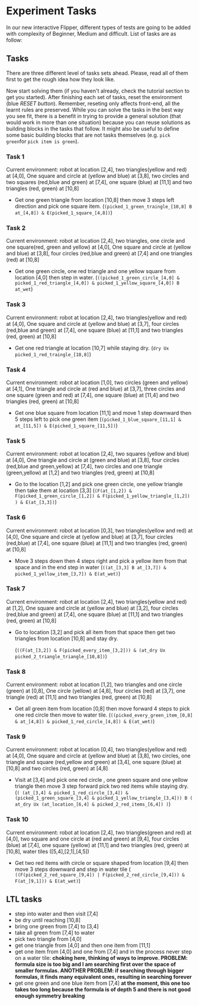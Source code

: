# Experiment Tasks 

In our new interactive Flipper, different types of tests are going to be added with complexity of 
Beginner, Medium and difficult. List of tasks are as follow:


## Tasks

There are three different level of tasks sets ahead. Please, read all of them first to get the rough idea how they look like.

Now start solving them (if you haven't already, check the tutorial section to get you started). After finishing each set of tasks,
reset the environment (blue *RESET button*). Remember, reseting only affects front-end, all the learnt rules are preserved. 
While you can solve the tasks in the best way you see fit, there is a benefit in trying to provide a general solution 
(that would work in more than one situation) because you can reuse solutions as building blocks in the tasks that follow. 
It might also be useful to define some basic building blocks that are not tasks themselves (e.g. `pick green`for `pick item is green`).



### Task 1

Current environment: robot at location [2,4], two triangles(yellow and red) at [4,0], One square and circle at (yellow and blue) at [3,8], two circles and two squares (red,blue and green) 
at [7,4], one square (blue) at [11,1] and two triangles (red, green) at [10,8]

 
  * Get one green triangle from location [10,8] then move 3 steps left direction and pick one square item.
    (`(picked_1_green_traingle_[10,8] B at_[4,8]) & E(picked_1_square_[4,8])`)
  


### Task 2

Current environment: robot at location [2,4], two triangles, one circle and one square(red, green and yellow) at [4,0], One square and circle at (yellow and blue) at [3,8], four circles (red,blue and green) 
at [7,4] and one triangles (red) at [10,8]


  * Get one green circle, one red triangle and one yellow square from location [4,0] then step in water.
      (`((picked_1_green_circle_[4,0] & picked_1_red_triangle_[4,0]) & picked_1_yellow_square_[4,0]) B at_wet`)




### Task 3

Current environment: robot at location [2,4], two triangles(yellow and red) at [4,0], One square and circle at (yellow and blue) at [3,7], four circles (red,blue and green) 
at [7,4], one square (blue) at [11,1] and two triangles (red, green) at [10,8]


  * Get one red triangle at location [10,7] while staying dry.
      (`dry Ux picked_1_red_traingle_[10,8]`)



### Task 4

Current environment: robot at location [1,0], two circles (green and yellow) at [4,1], One triangle and circle at (red and blue) at [3,7], three circles and one square (green and red) 
at [7,4], one square (blue) at [11,4] and two triangles (red, green) at [10,8]


  * Get one blue square from location [11,1] and move 1 step downward then 5 steps left to pick one green item
      (`(picked_1_blue_square_[11,1] &  at_[11,5]) & E(picked_1_square_[11,5])`)




### Task 5

Current environment: robot at location [2,4], two squares (yellow and blue) at [4,0], One triangle and circle at (green and blue) at [3,8], four circles (red,blue and green,yellow) 
at [7,4], two circles and one triangle (green,yellow) at [1,2] and two triangles (red, green) at [10,8]

  * Go to the location [1,2] and pick one green circle, one yellow triangle then take them at location [3,3]
        (`(F(at_[1,2]) & F(picked_1_green_circle_[1,2]) & F(picked_1_yellow_triangle_[1,2]) ) & E(at_[3,3])`)


### Task 6

Current environment: robot at location [0,3], two triangles(yellow and red) at [4,0], One square and circle at (yellow and blue) at [3,7], four circles (red,blue) 
at [7,4], one square (blue) at [11,1] and two triangles (red, green) at [10,8]

 
  * Move 3 steps down then 4 steps right and pick a yellow item from that space and in the end step in water
   (`((at_[3,3] B at_[3,7]) & picked_1_yellow_item_[3,7]) & E(at_wet)`)


### Task 7

Current environment: robot at location [2,4], two triangles(yellow and red) at [1,2], One square and circle at (yellow and blue) at [3,2], four circles (red,blue and green) 
at [7,4], one square (blue) at [11,1] and two triangles (red, green) at [10,8]

  * Go to location [3,2] and pick all item from that space then get two triangles from location [10,8] and stay dry.

      (`((F(at_[3,2]) & F(picked_every_item_[3,2])) & (at_dry Ux picked_2_triangle_triangle_[10,8])`)

  
  

### Task 8

Current environment: robot at location [1,2], two triangles and one circle (green) at [0,8], One circle (yellow) at [4,8], four circles (red) 
at [3,7], one triangle (red) at [11,1] and two triangles (red, green) at [10,8] 

  * Get all green item from location [0,8] then move forward 4 steps to pick one red circle then move to water tile.
     (`((picked_every_green_item_[0,8] & at_[4,8]) & picked_1_red_circle_[4,8]) & E(at_wet)`)



### Task 9

Current environment: robot at location [0,4], two triangles(yellow and red) at [4,0], One square and circle at (yellow and blue) at [3,8], two circles, one triangle and square 
(red,yellow and green) at [3,4], one square (blue) at [10,8] and two circles (red, green) at [4,8]

  * Visit at [3,4] and pick one red circle , one green square and one yellow triangle then move 3 step forward pick two red items while staying dry.
       (`( (at_[3,4] & picked_1_red_circle_[3,4]) & (picked_1_green_square_[3,4] & picked_1_yellow_triangle_[3,4])) B ( at_dry Ux (at_location_[6,4] & picked_2_red_items_[6,4]) )`)


### Task 10

Current environment: robot at location [2,4], two triangles(green and red) at [4,0], two square and one circle at (red and green) at [9,4], four circles (blue) 
at [7,4], one square (yellow) at [11,1] and two triangles (red, green) at [10,8], water tiles ([5,4],[2,1],[4,5])

  * Get two red items with circle or square shaped from location [9,4] then move 3 steps downward and step in water tile
       (` ((F(picked_2_red_square_[9,4]) | F(picked_2_red_circle_[9,4])) & F(at_[9,1])) & E(at_wet)`)
       
## LTL tasks
- step into water and then visit [7,4]
- be dry until reaching [10,8]
- bring one green from [7,4] to [3,4]
- take all green from [7,4] to water
- pick two triangle from [4,0]
- get one triangle from [4,0] and then one item from [11,1]
- get one item from [4,0] and one from [7,4]  and in the 
process never step on a water tile:  **choking here, thinking of ways to
 improve. PROBLEM: formula size is too big and I am searching first over 
 the space of smaller formulas. ANOTHER PROBLEM: if searching through 
 bigger formulas, it finds many equivalent ones, resulting in searching 
 forever**
- get one green and one blue item from [7,4] **at the moment, this one
 too takes too long because the formula is of depth 5 and there is not
  good enough symmetry breaking**

